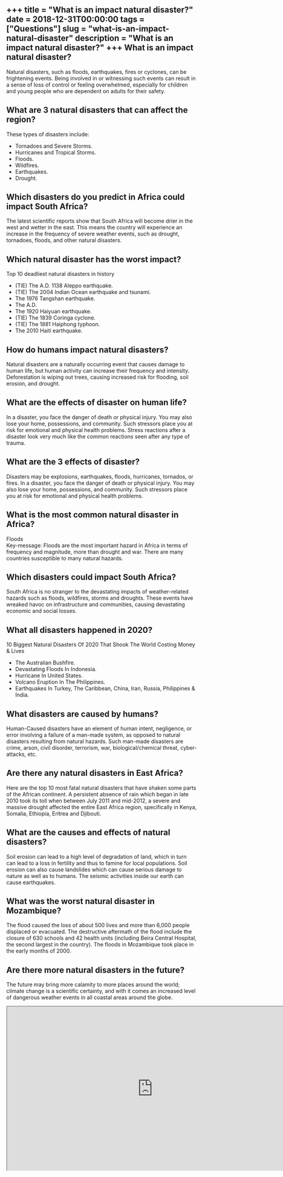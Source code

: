 +++
title = "What is an impact natural disaster?"
date = 2018-12-31T00:00:00
tags = ["Questions"]
slug = "what-is-an-impact-natural-disaster"
description = "What is an impact natural disaster?"
+++
What is an impact natural disaster?
-----------------------------------

Natural disasters, such as floods, earthquakes, fires or cyclones, can be frightening events. Being involved in or witnessing such events can result in a sense of loss of control or feeling overwhelmed, especially for children and young people who are dependent on adults for their safety.

What are 3 natural disasters that can affect the region?
--------------------------------------------------------

These types of disasters include:

- Tornadoes and Severe Storms.
- Hurricanes and Tropical Storms.
- Floods.
- Wildfires.
- Earthquakes.
- Drought.

Which disasters do you predict in Africa could impact South Africa?
-------------------------------------------------------------------

The latest scientific reports show that South Africa will become drier in the west and wetter in the east. This means the country will experience an increase in the frequency of severe weather events, such as drought, tornadoes, floods, and other natural disasters.

Which natural disaster has the worst impact?
--------------------------------------------

Top 10 deadliest natural disasters in history

- (TIE) The A.D. 1138 Aleppo earthquake.
- (TIE) The 2004 Indian Ocean earthquake and tsunami.
- The 1976 Tangshan earthquake.
- The A.D.
- The 1920 Haiyuan earthquake.
- (TIE) The 1839 Coringa cyclone.
- (TIE) The 1881 Haiphong typhoon.
- The 2010 Haiti earthquake.

How do humans impact natural disasters?
---------------------------------------

Natural disasters are a naturally occurring event that causes damage to human life, but human activity can increase their frequency and intensity. Deforestation is wiping out trees, causing increased risk for flooding, soil erosion, and drought.

What are the effects of disaster on human life?
-----------------------------------------------

In a disaster, you face the danger of death or physical injury. You may also lose your home, possessions, and community. Such stressors place you at risk for emotional and physical health problems. Stress reactions after a disaster look very much like the common reactions seen after any type of trauma.

What are the 3 effects of disaster?
-----------------------------------

Disasters may be explosions, earthquakes, floods, hurricanes, tornados, or fires. In a disaster, you face the danger of death or physical injury. You may also lose your home, possessions, and community. Such stressors place you at risk for emotional and physical health problems.

What is the most common natural disaster in Africa?
---------------------------------------------------

Floods  
Key-message: Floods are the most important hazard in Africa in terms of frequency and magnitude, more than drought and war. There are many countries susceptible to many natural hazards.

Which disasters could impact South Africa?
------------------------------------------

South Africa is no stranger to the devastating impacts of weather-related hazards such as floods, wildfires, storms and droughts. These events have wreaked havoc on infrastructure and communities, causing devastating economic and social losses.

What all disasters happened in 2020?
------------------------------------

10 Biggest Natural Disasters Of 2020 That Shook The World Costing Money &amp; Lives

- The Australian Bushfire.
- Devastating Floods In Indonesia.
- Hurricane In United States.
- Volcano Eruption In The Philippines.
- Earthquakes In Turkey, The Caribbean, China, Iran, Russia, Philippines &amp; India.

What disasters are caused by humans?
------------------------------------

Human-Caused disasters have an element of human intent, negligence, or error involving a failure of a man-made system, as opposed to natural disasters resulting from natural hazards. Such man-made disasters are crime, arson, civil disorder, terrorism, war, biological/chemical threat, cyber-attacks, etc.

Are there any natural disasters in East Africa?
-----------------------------------------------

Here are the top 10 most fatal natural disasters that have shaken some parts of the African continent. A persistent absence of rain which began in late 2010 took its toll when between July 2011 and mid-2012, a severe and massive drought affected the entire East Africa region, specifically in Kenya, Somalia, Ethiopia, Eritrea and Djibouti.

What are the causes and effects of natural disasters?
-----------------------------------------------------

Soil erosion can lead to a high level of degradation of land, which in turn can lead to a loss in fertility and thus to famine for local populations. Soil erosion can also cause landslides which can cause serious damage to nature as well as to humans. The seismic activities inside our earth can cause earthquakes.

What was the worst natural disaster in Mozambique?
--------------------------------------------------

The flood caused the loss of about 500 lives and more than 6,000 people displaced or evacuated. The destructive aftermath of the flood include the closure of 630 schools and 42 health units (including Beira Central Hospital, the second largest in the country). The floods in Mozambique took place in the early months of 2000.

Are there more natural disasters in the future?
-----------------------------------------------

The future may bring more calamity to more places around the world; climate change is a scientific certainty, and with it comes an increased level of dangerous weather events in all coastal areas around the globe.

<iframe allow="accelerometer; autoplay; clipboard-write; encrypted-media; gyroscope; picture-in-picture" allowfullscreen="" class="__youtube_prefs__  epyt-is-override  no-lazyload" data-no-lazy="1" data-origheight="433" data-origwidth="770" data-skipgform_ajax_framebjll="" height="433" id="_ytid_99287" loading="lazy" src="https://www.youtube.com/embed/fygvMjMiGOQ?enablejsapi=1&autoplay=0&cc_load_policy=0&cc_lang_pref=&iv_load_policy=1&loop=0&modestbranding=0&rel=1&fs=1&playsinline=0&autohide=2&theme=dark&color=red&controls=1&" title="YouTube player" width="770"></iframe>